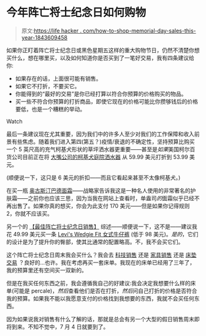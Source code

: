 # 今年阵亡将士纪念日如何购物

> 原文:[https://life hacker . com/how-to-shop-memorial-day-sales-this-year-1843609458](https://lifehacker.com/how-to-shop-memorial-day-sales-this-year-1843609458)

如果你正盯着阵亡将士纪念日或黑色星期五这样的重大购物节日，仍然不清楚你想买什么，想在哪里买，以及如何知道你是否买到了一笔好交易，我有四条建议给你:

*   如果存在的话，上面很可能有销售。
*   如果它不打折，不要买它。
*   你能得到的“最好的交易”是你已经打算以符合你预算的价格购买的物品。
*   买一些不符合你预算的打折商品，即使它现在的价格可能比你攒够钱后的价格要低，也是一个糟糕的举动。

Watch

最后一条建议现在尤其重要，因为我们中的许多人至少对我们的工作保障和收入前景有些焦虑。随着我们进入第四(第五？)疫情/衰退的不确定性，坚持预算比购买一个 5 英尺高的充气柯基犬形状的草坪洒水器更重要——甚至是*如果*美国柯尔百货公司目前正在将 [大嘴公司的柯基犬庭院洒水器](https://www.kohls.com/product/prd-4291246/BigMouth-Inc--Corgi-Yard-Sprinkler.jsp) 从 59.99 美元打折到 53.99 美元。

(顺便说一下，这只是 6 美元的折扣——而且它看起来甚至不太像柯基犬。)

在买一瓶 [奥古斯汀巴德面霜](https://www.violetgrey.com/product/the-cream/AGB-257118)——战略家告诉我这是一种名人使用的非常著名的护肤霜——之前你也应该三思，因为当我在网站上查看时，单盎司*的*面霜似乎已经不再出售了。如果你真的想买，你会为此支付 170 美元——但是如果你记得规则 2，你就不应该买。

另一个的 [【最佳阵亡将士纪念日销售】](https://nymag.com/strategist/article/best-memorial-day-sales.html) 综述——顺便说一下，这不是——建议我花 49.99 美元买一条 [Levi's Wedgie Fit 女式牛仔裤](https://www.levi.com/US/en_US/apparel/clothing/bottoms/wedgie-fit-womens-jeans/p/228610062) (低于 98 美元)。*是的*，它们的设计是为了提升你的臀部，使其比通常的配置略高。不，我不会买它们。

这个阵亡将士纪念日周末我会买什么？我会去 [科技销售](https://www.nbcnews.com/shopping/deals-and-sales/best-memorial-day-tech-sales-smart-tvs-laptops-earbuds-n1202036) 还是 [家具销售](https://www.today.com/shop/memorial-day-furniture-sales-t181946) 还是 [床垫交易](https://money.com/best-mattress-deals/) ？良好的...也许。我在考虑再买一套床单。我现在的床单已经用了三年了，我的预算里还有空间买一双新的。

但是在我买任何东西之前，我会遵循我自己的好建议:我会决定我想要什么样的床单(可能是 percale)，*然后*查看他们是否在打折，*然后*问自己打折的价格是否符合我的预算。如果我不能以我愿意支付的价格找到我想要的东西，我就不会买任何东西。

因为如果说我对销售有什么了解的话，那就是总会有另一个大型的假日销售周末即将到来。不知不觉中，7 月 4 日就要到了。